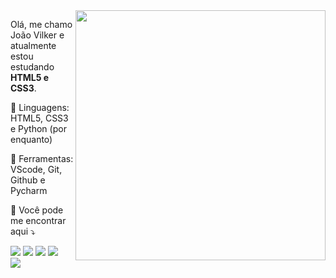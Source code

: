 <img src="https://raw.githubusercontent.com/MicaelliMedeiros/micaellimedeiros/master/image/computer-illustration.png" min-width="400px" max-width="400px" width="400px" align="right">

<p align="left"> 
  Olá, me chamo João Vilker e atualmente estou estudando <strong>
  HTML5 e CSS3</strong>.<br>
</p>

<p align="left">
  🦄 Linguagens: HTML5, CSS3 e Python (por enquanto)
</p>

<p align="left">
  💼 Ferramentas: VScode, Git, Github e Pycharm
</p>

<p align="left">
  💌 Você pode me encontrar aqui ⤵️
</p>

<p align="left">

  <a href="https://www.linkedin.com/in/joaovilker/" alt="LinkedIn">
  <img src="https://img.shields.io/badge/--Linkedin-0e76a8?style=flat-square&logo=Linkedin&logoColor=white"/></a>

  <a href="https://api.whatsapp.com/send?phone=5511977276397&text=Ol%C3%A1,%20vi%20seu%20perfil%20no%20GitHub!%0AVim%20para%20te%20dar%20um%20oi!" alt="WhatsApp">
  <img src="https://img.shields.io/badge/--WhatsApp-25d366?style=flat-square&labelColor=25d366&logo=whatsapp&logoColor=white"/></a>

  <a href="https://www.facebook.com/joaovilkeer/" alt="Facebook">
  <img src="https://img.shields.io/badge/--Facebook-3b5998?style=flat-square&labelColor=3b5998&logo=facebook&logoColor=white"/></a>

  <a href="https://www.instagram.com/joao.vilker/" alt="Instagram">
  <img src="https://img.shields.io/badge/--Instagram-DF0174?style=flat-square&labelColor=DF0174&logo=instagram&logoColor=white"/></a>

  <br>

  <a href="mailto:joao.vilker@hotmail.com" alt="Email">
  <img src="https://img.shields.io/badge/-Mail-0078D4?style=for-the-badge&logo=microsoft-outlook&logoColor=white"></a>
</p>
